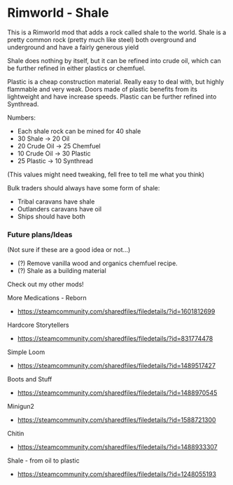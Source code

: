 # Rimworld - Shale
This is a Rimworld mod that adds a rock called shale to the world. Shale is a pretty common rock (pretty much like steel) both overground and underground and have a fairly generous yield

Shale does nothing by itself, but it can be refined into crude oil, which can be further refined in either plastics or chemfuel.

Plastic is a cheap construction material. Really easy to deal with, but highly flammable and very weak. Doors made of plastic benefits from its lightweight and have increase speeds. Plastic can be further refined into Synthread.

Numbers:
* Each shale rock can be mined for 40 shale
* 30 Shale -> 20 Oil
* 20 Crude Oil -> 25 Chemfuel
* 10 Crude Oil -> 30 Plastic
* 25 Plastic -> 10 Synthread

(This values might need tweaking, fell free to tell me what you think)

Bulk traders should always have some form of shale:
* Tribal caravans have shale
* Outlanders caravans have oil
* Ships should have both

### Future plans/Ideas
(Not sure if these are a good idea or not...)

* (?) Remove vanilla wood and organics chemfuel recipe.
* (?) Shale as a building material


Check out my other mods!

More Medications - Reborn
- https://steamcommunity.com/sharedfiles/filedetails/?id=1601812699

Hardcore Storytellers
- https://steamcommunity.com/sharedfiles/filedetails/?id=831774478

Simple Loom
- https://steamcommunity.com/sharedfiles/filedetails/?id=1489517427

Boots and Stuff
- https://steamcommunity.com/sharedfiles/filedetails/?id=1488970545

Minigun2
- https://steamcommunity.com/sharedfiles/filedetails/?id=1588721300

Chitin
- https://steamcommunity.com/sharedfiles/filedetails/?id=1488933307

Shale - from oil to plastic
- https://steamcommunity.com/sharedfiles/filedetails/?id=1248055193
